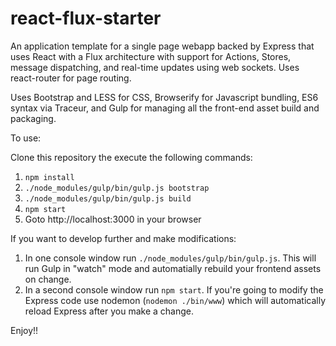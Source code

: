 # react-flux-starter

An application template for a single page webapp backed by Express that uses React with a Flux architecture with support for Actions, Stores, message dispatching, and real-time updates using web sockets.  Uses react-router for page routing.

Uses Bootstrap and LESS for CSS, Browserify for Javascript bundling, ES6 syntax via Traceur, and Gulp for managing all the front-end asset build and packaging.

To use:

Clone this repository the execute the following commands:


1. `npm install`
1. `./node_modules/gulp/bin/gulp.js bootstrap`
1. `./node_modules/gulp/bin/gulp.js build`
1. `npm start`
1. Goto http://localhost:3000 in your browser

If you want to develop further and make modifications:


1. In one console window run `./node_modules/gulp/bin/gulp.js`.  This will run Gulp in "watch" mode and automatially rebuild your frontend assets on change.
1. In a second console window run `npm start`.  If you're going to modify the Express code use nodemon (`nodemon ./bin/www`) which will automatically reload Express after you make a change.

Enjoy!!
